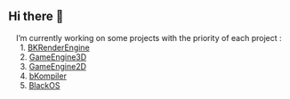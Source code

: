 ## Hi there 👋
&emsp;I’m currently working on some projects with the priority of each project :  
&emsp;&ensp;1. [BKRenderEngine](https://github.com/katpercent/BKRenderEngine)  
&emsp;&ensp;2. [GameEngine3D](https://github.com/katpercent/GameEngine3D)  
&emsp;&ensp;3. [GameEngine2D](https://github.com/katpercent/GameEngine2D)  
&emsp;&ensp;4. [bKompiler](https://github.com/katpercent/bKompiler)  
&emsp;&ensp;5. [BlackOS](https://github.com/katpercent/BlackOS)  

